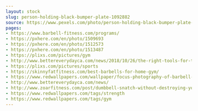 ```yaml
---
layout: stock
slug: person-holding-black-bumper-plate-1092882
source: https://www.pexels.com/photo/person-holding-black-bumper-plate-1092882/
pages:
- https://www.barbell-fitness.com/programs/
- https://pxhere.com/en/photo/1509693
- https://pxhere.com/en/photo/1512573
- https://pxhere.com/en/photo/1513487
- https://plixs.com/pictures/gym
- http://www.bettereverydayca.com/news/2018/10/26/the-right-tools-for-the-job-fill-your-toolbox-pt-3-barbells
- https://plixs.com/pictures/sports
- https://skinnyfatfitness.com/best-barbells-for-home-gym/
- https://www.redwallpapers.com/wallpaper/focus-photography-of-barbell-free-stock-photo-image-wallpaper
- http://www.bettereverydayca.com/news/
- http://www.zoarfitness.com/post/dumbbell-snatch-without-destroying-your-back
- https://www.redwallpapers.com/tags/strength
- https://www.redwallpapers.com/tags/gym
---
```

